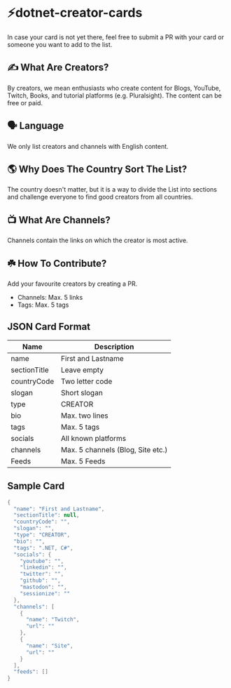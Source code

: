 # :zap:dotnet-creator-cards

In case your card is not yet there, feel free to submit a PR with your card or someone you want to add to the list.

## ✍️ What Are Creators?
By creators, we mean enthusiasts who create content for Blogs, YouTube, Twitch, Books, and tutorial platforms (e.g. Pluralsight). The content can be free or paid.

## 🗣️ Language
We only list creators and channels with English content.

## 🌎 Why Does The Country Sort The List?
The country doesn't matter, but it is a way to divide the List into sections and challenge everyone to find good creators from all countries.

## 📺 What Are Channels?
Channels contain the links on which the creator is most active.

## ☘️ How To Contribute?
Add your favourite creators by creating a PR.

- Channels: Max. 5 links
- Tags: Max. 5 tags

## JSON Card Format

| Name         | Description                       |
| ------------ | --------------------------------- |
| name         | First and Lastname                |
| sectionTitle | Leave empty                       |
| countryCode  | Two letter code                   |
| slogan       | Short slogan                      |
| type         | CREATOR                           |
| bio          | Max. two lines                    |
| tags         | Max. 5 tags                       |
| socials      | All known platforms               |
| channels     | Max. 5 channels (Blog, Site etc.) |
| Feeds        | Max. 5 Feeds                      |

## Sample Card
```csharp
{
  "name": "First and Lastname",
  "sectionTitle": null,
  "countryCode": "",
  "slogan": "",
  "type": "CREATOR",
  "bio": "",
  "tags": ".NET, C#",
  "socials": {
    "youtube": "",
    "linkedin": "",
    "twitter": "",
    "github": "",
    "mastodon": "",
    "sessionize": ""
  },
  "channels": [
    {
      "name": "Twitch",
      "url": ""
    },
    {
      "name": "Site",
      "url": ""
    }
  ],
  "feeds": []
}
```
